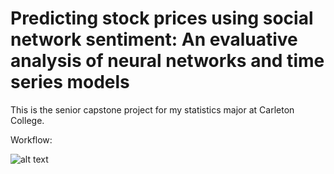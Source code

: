 
# Predicting stock prices using social network sentiment: An evaluative analysis of neural networks and time series models

This is the senior capstone project for my statistics major at Carleton College.

Workflow: 

![alt text](https://github.com/Jeanny-ZJN/MyProjects/tree/main/College%20Projects/Stats%20Senior%20Capstone/comps_flowchart.png)
